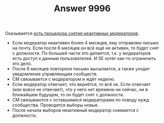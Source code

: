 ﻿---
title: "Answer 9996"
se.owner.user_id: 15479
se.owner.display_name: "Suvitruf - Andrei Apanasik"
se.owner.link: "https://ru.meta.stackoverflow.com/users/15479/suvitruf-andrei-apanasik"
se.answer_id: 9996
se.question_id: 9989
se.post_type: answer
se.score: 8
se.is_accepted: False
---
<p>Оказывается <a href="https://meta.stackexchange.com/a/338006/260198">есть процедура снятия неактивных модераторов</a>.</p>

<ul>
<li>Если модератор неактивен более 4 месяцев, ему отправляю письмо на почту. Если после 6 месяцев он всё ещё не активен, то будет снят с должности. По большей части это делается, т.к. у модераторов есть доступ к данным пользователей. И SE хотят как-то ограничить это дело.</li>
<li>После 6 месяцев повторное письмо высылается, а также уходит уведомление управляющим сообществ.</li>
<li>CM связывается с модератором и ждёт неделю.</li>
<li>Если модератор отвечает, что вернётся, то всё ок. Если отвечает (или вовсе не отвечает), что у него нет времени ни сейчас, ни в ближайшем будущем, то он будет снят с должности.</li>
<li>CM связываются с оставшимися модераторами по поводу нужд сообщества. Проводятся выборы новые.</li>
<li>После начала выборов неактивный модератор снимается с должности.</li>
</ul>
